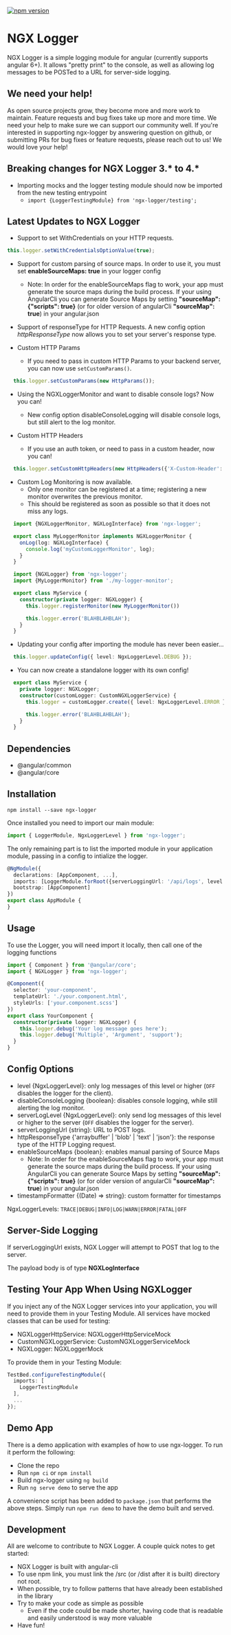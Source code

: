 [![npm version](https://badge.fury.io/js/ngx-logger.svg)](https://www.npmjs.com/package/ngx-logger)

# NGX Logger

NGX Logger is a simple logging module for angular (currently supports angular 6+). It allows "pretty print" to the console, as well as allowing log messages to be POSTed to a URL for server-side logging.


## We need your help!
As open source projects grow, they become more and more work to maintain. Feature requests and bug fixes take up more and more time. We need your help to make sure we can support our community well. If you're interested in supporting ngx-logger by answering question on github, or submitting PRs for bug fixes or feature requests, please reach out to us! We would love your help!


## Breaking changes for NGX Logger 3.* to 4.*
- Importing mocks and the logger testing module should now be imported from the new testing entrypoint
   - `import {LoggerTestingModule} from 'ngx-logger/testing';`


## Latest Updates to NGX Logger
- Support to set WithCredentials on your HTTP requests.
```typescript
this.logger.setWithCredentialsOptionValue(true);
```

- Support for custom parsing of source maps. In order to use it, you must set **enableSourceMaps: true** in your logger config
  - Note: In order for the enableSourceMaps flag to work, your app must generate the source maps during the build process. If your using AngularCli you can generate Source Maps by setting **"sourceMap": {"scripts": true}** (or for older version of angularCli **"sourceMap": true**) in your angular.json

- Support of responseType for HTTP Requests. A new config option *httpResponseType* now allows you to set your server's response type.

- Custom HTTP Params
    - If you need to pass in custom HTTP Params to your backend server, you can now use `setCustomParams()`.
```typescript
  this.logger.setCustomParams(new HttpParams());
```

- Using the NGXLoggerMonitor and want to disable console logs? Now you can!
    - New config option disableConsoleLogging will disable console logs, but still alert to the log monitor.

- Custom HTTP Headers
    - If you use an auth token, or need to pass in a custom header, now you can!
```typescript
  this.logger.setCustomHttpHeaders(new HttpHeaders({'X-Custom-Header': '123456'}));
```

- Custom Log Monitoring is now available.
    - Only one monitor can be registered at a time; registering a new monitor overwrites the previous monitor.
    - This should be registered as soon as possible so that it does not miss any logs.
```typescript
  import {NGXLoggerMonitor, NGXLogInterface} from 'ngx-logger';

  export class MyLoggerMonitor implements NGXLoggerMonitor {
    onLog(log: NGXLogInterface) {
      console.log('myCustomLoggerMonitor', log);
    }
  }
```

```typescript
  import {NGXLogger} from 'ngx-logger';
  import {MyLoggerMonitor} from './my-logger-monitor';

  export class MyService {
    constructor(private logger: NGXLogger) {
      this.logger.registerMonitor(new MyLoggerMonitor())

      this.logger.error('BLAHBLAHBLAH');
    }
  }
```

- Updating your config after importing the module has never been easier...

```typescript
  this.logger.updateConfig({ level: NgxLoggerLevel.DEBUG });
```

- You can now create a standalone logger with its own config!

```typescript
  export class MyService {
    private logger: NGXLogger;
    constructor(customLogger: CustomNGXLoggerService) {
      this.logger = customLogger.create({ level: NgxLoggerLevel.ERROR });

      this.logger.error('BLAHBLAHBLAH');
    }
  }
```

## Dependencies

- @angular/common
- @angular/core

## Installation

```shell
npm install --save ngx-logger
```

Once installed you need to import our main module:

```typescript
import { LoggerModule, NgxLoggerLevel } from 'ngx-logger';
```

The only remaining part is to list the imported module in your application module, passing in a config to intialize the logger.

```typescript
@NgModule({
  declarations: [AppComponent, ...],
  imports: [LoggerModule.forRoot({serverLoggingUrl: '/api/logs', level: NgxLoggerLevel.DEBUG, serverLogLevel: NgxLoggerLevel.ERROR}), ...],
  bootstrap: [AppComponent]
})
export class AppModule {
}
```

## Usage

To use the Logger, you will need import it locally, then call one of the logging functions

```typescript
import { Component } from '@angular/core';
import { NGXLogger } from 'ngx-logger';

@Component({
  selector: 'your-component',
  templateUrl: './your.component.html',
  styleUrls: ['your.component.scss']
})
export class YourComponent {
  constructor(private logger: NGXLogger) {
    this.logger.debug('Your log message goes here');
    this.logger.debug('Multiple', 'Argument', 'support');
  }
}
```

## Config Options

- level {NgxLoggerLevel}: only log messages of this level or higher (`OFF` disables the logger for the client).
- disableConsoleLogging {boolean}: disables console logging, while still alerting the log monitor.
- serverLogLevel {NgxLoggerLevel}: only send log messages of this level or higher to the server (`OFF` disables the logger for the server).
- serverLoggingUrl {string}: URL to POST logs.
- httpResponseType {'arraybuffer' | 'blob' | 'text' | 'json'}: the response type of the HTTP Logging request.
- enableSourceMaps {boolean}: enables manual parsing of Source Maps
   - Note: In order for the enableSourceMaps flag to work, your app must generate the source maps during the build process. If your using AngularCli you can generate Source Maps by setting **"sourceMap": {"scripts": true}** (or for older version of angularCli **"sourceMap": true**) in your angular.json
- timestampFormatter {(Date) => string}: custom formatter for timestamps


NgxLoggerLevels: `TRACE|DEBUG|INFO|LOG|WARN|ERROR|FATAL|OFF`

## Server-Side Logging

If serverLoggingUrl exists, NGX Logger will attempt to POST that log to the server.

The payload body is of type **NGXLogInterface**

## Testing Your App When Using NGXLogger

If you inject any of the NGX Logger services into your application, you will need to provide them in your Testing Module.
All services have mocked classes that can be used for testing:

- NGXLoggerHttpService: NGXLoggerHttpServiceMock
- CustomNGXLoggerService: CustomNGXLoggerServiceMock
- NGXLogger: NGXLoggerMock

To provide them in your Testing Module:

```typescript
TestBed.configureTestingModule({
  imports: [
    LoggerTestingModule
  ],
  ...
});
```

## Demo App

There is a demo application with examples of how to use ngx-logger. To run it perform the following:

- Clone the repo
- Run `npm ci` or `npm install`
- Build ngx-logger using `ng build`
- Run `ng serve demo` to serve the app

A convenience script has been added to `package.json` that performs the above steps. Simply run `npm run demo`
to have the demo built and served.

## Development

All are welcome to contribute to NGX Logger. A couple quick notes to get started:

- NGX Logger is built with angular-cli
- To use npm link, you must link the /src (or /dist after it is built) directory not root.
- When possible, try to follow patterns that have already been established in the library
- Try to make your code as simple as possible
  - Even if the code could be made shorter, having code that is readable and easily understood is way more valuable
- Have fun!

